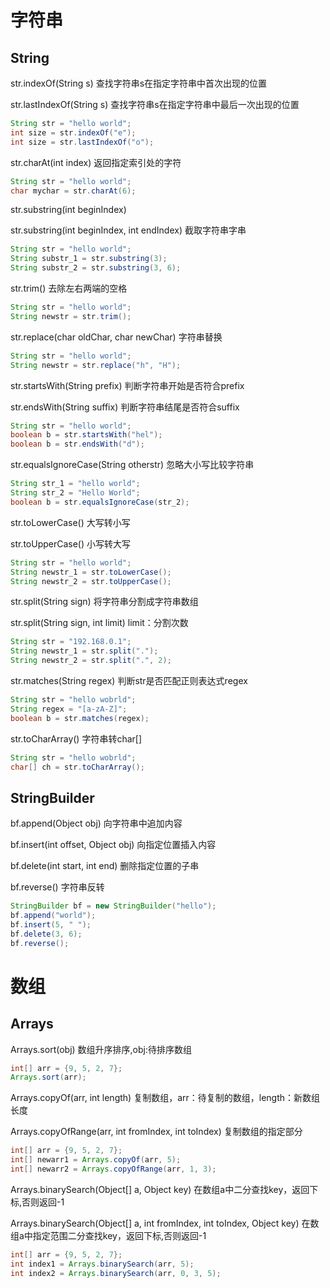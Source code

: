 # 字符串
## String
str.indexOf(String s) 查找字符串s在指定字符串中首次出现的位置

str.lastIndexOf(String s) 查找字符串s在指定字符串中最后一次出现的位置
```Java
String str = "hello world";
int size = str.indexOf("e");
int size = str.lastIndexOf("o");
```
str.charAt(int index) 返回指定索引处的字符
```Java
String str = "hello world";
char mychar = str.charAt(6);
```
str.substring(int beginIndex)

str.substring(int beginIndex, int endIndex)
截取字符串字串
```Java
String str = "hello world";
String substr_1 = str.substring(3);
String substr_2 = str.substring(3, 6);
```
str.trim() 去除左右两端的空格
```Java
String str = "hello world";
String newstr = str.trim();
```
str.replace(char oldChar, char newChar) 字符串替换
```Java
String str = "hello world";
String newstr = str.replace("h", "H");
```
str.startsWith(String prefix) 判断字符串开始是否符合prefix

str.endsWith(String suffix) 判断字符串结尾是否符合suffix
```Java
String str = "hello world";
boolean b = str.startsWith("hel");
boolean b = str.endsWith("d");
```
str.equalsIgnoreCase(String otherstr) 忽略大小写比较字符串
```Java
String str_1 = "hello world";
String str_2 = "Hello World";
boolean b = str.equalsIgnoreCase(str_2);
```
str.toLowerCase() 大写转小写

str.toUpperCase() 小写转大写
```Java
String str = "hello world";
String newstr_1 = str.toLowerCase();
String newstr_2 = str.toUpperCase();
```
str.split(String sign) 将字符串分割成字符串数组

str.split(String sign, int limit) limit：分割次数
```Java
String str = "192.168.0.1";
String newstr_1 = str.split(".");
String newstr_2 = str.split(".", 2);
```
str.matches(String regex) 判断str是否匹配正则表达式regex
```Java
String str = "hello wobrld";
String regex = "[a-zA-Z]";
boolean b = str.matches(regex);
```
str.toCharArray() 字符串转char[]
```Java
String str = "hello wobrld";
char[] ch = str.toCharArray();
```
## StringBuilder
bf.append(Object obj) 向字符串中追加内容

bf.insert(int offset, Object obj) 向指定位置插入内容

bf.delete(int start, int end) 删除指定位置的子串

bf.reverse() 字符串反转
```Java
StringBuilder bf = new StringBuilder("hello");
bf.append("world");
bf.insert(5, " ");
bf.delete(3, 6);
bf.reverse();
```
# 数组
## Arrays
Arrays.sort(obj) 数组升序排序,obj:待排序数组
```Java
int[] arr = {9, 5, 2, 7};
Arrays.sort(arr);
```
Arrays.copyOf(arr, int length) 复制数组，arr：待复制的数组，length：新数组长度

Arrays.copyOfRange(arr, int fromIndex, int toIndex) 复制数组的指定部分
```Java
int[] arr = {9, 5, 2, 7};
int[] newarr1 = Arrays.copyOf(arr, 5);
int[] newarr2 = Arrays.copyOfRange(arr, 1, 3);
```
Arrays.binarySearch(Object[] a, Object key) 在数组a中二分查找key，返回下标,否则返回-1

Arrays.binarySearch(Object[] a, int fromIndex, int toIndex, Object key) 在数组a中指定范围二分查找key，返回下标,否则返回-1
```Java
int[] arr = {9, 5, 2, 7};
int index1 = Arrays.binarySearch(arr, 5);
int index2 = Arrays.binarySearch(arr, 0, 3, 5);
```
